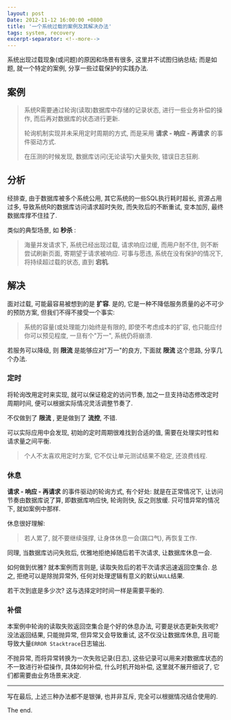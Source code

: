 ```yaml
---
layout: post
Date: 2012-11-12 16:00:00 +0800
title: '一个系统过载的案例及其解决办法'
tags: system, recovery
excerpt-separator: <!--more--> 
---
```


系统出现过载现象(或问题)的原因和场景有很多, 这里并不试图归纳总结; 而是如题, 就一个特定的案例, 分享一些过载保护的实践办法.

## 案例

> 系统R需要通过轮询(读取)数据库中存储的记录状态, 进行一些业务补偿的操作, 而后再对数据库的状态进行更新.
>
> 轮询机制实现并未采用定时周期的方式, 而是采用 **请求 - 响应 - 再请求** 的事件驱动方式.
>
> 在压测的时候发现, 数据库访问(无论读写)大量失败, 错误日志狂刷.

<!--more--> 

## 分析

经排查, 由于数据库被多个系统公用, 其它系统的一些SQL执行耗时超长, 资源占用过多, 导致系统R的数据库访问请求超时失败, 而失败后的不断重试, 变本加厉, 最终数据库撑不住挂了.

类似的典型场景, 如 **秒杀** : 

> 海量并发请求下, 系统已经出现过载, 请求响应过缓, 而用户耐不住, 则不断尝试刷新页面, 寄期望于请求被响应. 可事与愿违, 系统在没有保护的情况下, 将持续超过载的状态, 直到 **宕机**.

## 解决

面对过载, 可能最容易被想到的是 **扩容**. 是的, 它是一种不降低服务质量的必不可少的预防方案, 但我们不得不接受一个事实:

> 系统的容量(或处理能力)始终是有限的, 即使不考虑成本的扩容, 也只能应付你可以预见程度, 一旦有个"万一", 系统仍将崩溃.

若服务可以降级, 则 **限流** 是能够应对"万一"的良方, 下面就 **限流** 这个思路, 分享几个办法.

### 定时

将轮询改用定时来实现, 就可以保证稳定的访问节奏, 加之一旦支持动态修改定时周期时间, 便可以根据实际情况灵活调整节奏了.

不仅做到了 **限流** , 更是做到了 **流控**, 不错. 

可以实际应用中会发现, 初始的定时周期很难找到合适的值, 需要在处理实时性和请求量之间平衡.

> 个人不太喜欢用定时方案, 它不仅让单元测试结果不稳定, 还浪费线程.

### 休息

**请求 - 响应 - 再请求** 的事件驱动的轮询方式, 有个好处: 就是在正常情况下, 让访问节奏由数据库说了算, 即数据库响应快, 轮询则快, 反之则放缓. 只可惜异常的情况下, 就如案例中那样.

休息很好理解: 

> 若人累了, 就不要继续强撑, 让身体休息一会(踹口气), 再恢复工作.

同理, 当数据库访问失败后, 优雅地拒绝掉随后若干次请求, 让数据库休息一会.

如何做到优雅? 就本案例而言则是, 读取失败后的若干次请求迅速返回空集合. 总之, 拒绝可以是除抛异常外, 任何对处理逻辑有意义的默认`NULL`结果. 

若干次到底是多少次? 这与选择定时时间一样是需要平衡的.

### 补偿

本案例中轮询的读取失败返回空集合是个好的休息办法, 可要是状态更新失败呢? 没法返回结果, 只能抛异常, 但异常又会导致重试, 这不仅没让数据库休息, 且可能导致大量`ERROR Stacktrace`日志输出.

不抛异常, 而将异常转换为一次失败记录(日志), 这些记录可以用来对数据库状态的不一致进行补偿操作, 具体如何补偿, 什么时机开始补偿, 这里就不展开细说了, 它们都需要由业务场景来决定.

---

写在最后, 上述三种办法都不是银弹, 也并非互斥, 完全可以根据情况结合使用的.

The end.